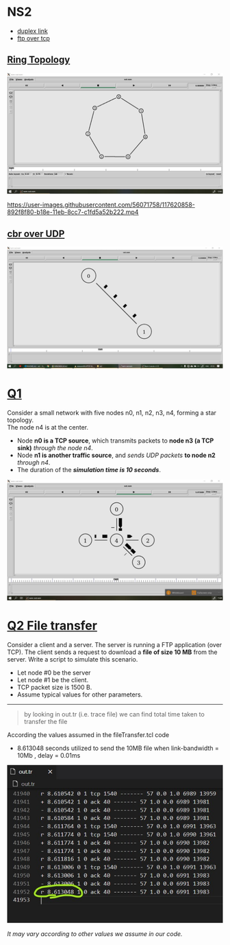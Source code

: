 NS2
===


- [duplex link](./basics/duplexLink.tcl)
- [ftp over tcp](./basics/ftpOverTCP.tcl)

[__Ring Topology__](./basics/ringTopology.tcl)
---
![](./basics/ringTopology.jpg)


https://user-images.githubusercontent.com/56071758/117620858-892f8f80-b18e-11eb-8cc7-c1fd5a52b222.mp4

__[cbr over UDP](./basics/cbrOverUDP.tcl)__
---

![](./basics/cbrOverUDP.jpg)

# [Q1](./experiments/q1.tcl)

Consider a small network with five nodes n0, n1, n2, n3, n4, forming a star topology.   
The node n4 is at the center.  
- Node **n0 is a TCP source**, which transmits packets to **node n3 (a TCP sink)** *through the node n4*.  
- Node **n1 is another traffic source**, and *sends UDP packets* **to node n2** *through n4*.  
- The duration of the ***simulation time is 10 seconds***.

![](./experiments/q1.jpg)


# [Q2 File transfer ](./experiments/fileTransfer.tcl)

Consider a client and a server. The server is running a FTP application (over
TCP). 
The client sends a request to download a **file of size 10 MB** from the server. Write a script to simulate this scenario. 
- Let node #0 be the server
- Let node #1 be the client. 
- TCP packet size is 1500 B. 
- Assume typical values for
other parameters.

--- 
> by looking in out.tr (i.e. trace file) we can find total time taken to transfer the file

According the values assumed in the fileTransfer.tcl code  
- 8.613048 seconds utilized to send the 10MB file when link-bandwidth = 10Mb , delay = 0.01ms

![](./experiments/fileTransfer.jpg)


*It may vary according to other values we assume in our code.*